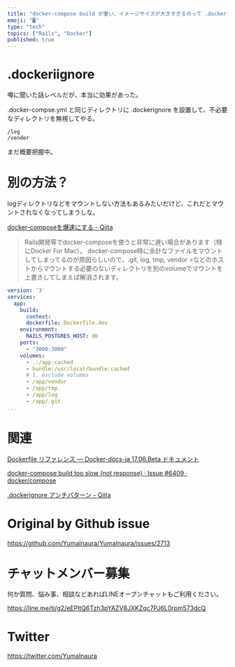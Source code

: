 ```yaml
---
title: "docker-compose build が重い、イメージサイズが大きすぎるのって .dockerignore で解決できる？ #docke"
emoji: "🖥"
type: "tech"
topics: ["Rails", "Docker"]
published: true
---
```


# .dockeriignore

噂に聞いた話レベルだが、本当に効果があった。

.docker-compse.yml と同じディレクトリに .dockerignore を設置して、不必要なディレクトリを無視してやる。

```
/log
/vender
```

まだ概要把握中。

# 別の方法？

logディレクトリなどをマウントしない方法もあるみたいだけど、これだとマウントされなくなってしまうしな。

[docker-composeを爆速にする - Qiita](https://qiita.com/shotat/items/57d049793605ffc20135)

>Rails開発等でdocker-composeを使うと非常に遅い場合があります（特にDocker For Mac）。
docker-compose時に余計なファイルをマウントしてしまってるのが原因らしいので、.git, log, tmp, vendor >などのホストからマウントする必要のないディレクトリを別のvolumeでマウントを上書きしてしまえば解消されます。

```yml
version: '3'
services:
  app:
    build:
      context: .
      dockerfile: Dockerfile.dev
    environment:
      RAILS_POSTGRES_HOST: db
    ports:
      - "3000:3000"
    volumes:
      - .:/app:cached
      - bundle:/usr/local/bundle:cached
      # 1. exclude volumes
      - /app/vendor
      - /app/tmp
      - /app/log
      - /app/.git
...
```

# 関連

[Dockerfile リファレンス — Docker-docs-ja 17.06.Beta ドキュメント](http://docs.docker.jp/engine/reference/builder.html#dockerignore-file)

[docker-compose build too slow (not response) · Issue #6409 · docker/compose](https://github.com/docker/compose/issues/6409)

[.dockerignore アンチパターン - Qiita](https://qiita.com/munisystem/items/b0f08b28e8cc26132212)

# Original by Github issue

https://github.com/YumaInaura/YumaInaura/issues/2713








<!-- Update From Qiita API -->

# チャットメンバー募集


何か質問、悩み事、相談などあればLINEオープンチャットもご利用ください。

https://line.me/ti/g2/eEPltQ6Tzh3pYAZV8JXKZqc7PJ6L0rpm573dcQ





# Twitter


https://twitter.com/YumaInaura


<!-- Update From Qiita API -->


